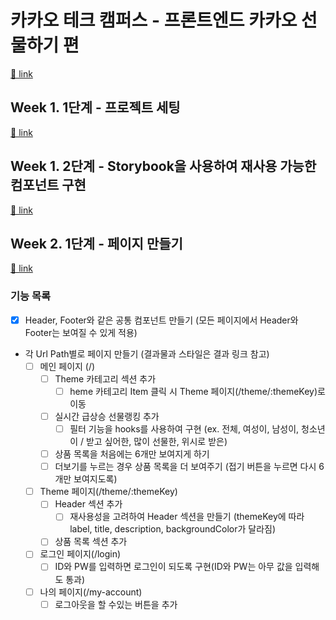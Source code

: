 # 카카오 테크 캠퍼스 - 프론트엔드 카카오 선물하기 편

[🔗 link](https://edu.nextstep.camp/s/hazAC9xa)

## Week 1. 1단계 - 프로젝트 세팅

[🔗 link](https://edu.nextstep.camp/s/hazAC9xa/ls/QzgHvzRM)

## Week 1. 2단계 - Storybook을 사용하여 재사용 가능한 컴포넌트 구현

[🔗 link](https://edu.nextstep.camp/s/hazAC9xa/ls/4wYFPW1K)

## Week 2. 1단계 - 페이지 만들기

[🔗 link](https://edu.nextstep.camp/s/hazAC9xa/ls/QzV1ncxk)

### 기능 목록

- [x] Header, Footer와 같은 공통 컴포넌트 만들기 (모든 페이지에서 Header와 Footer는 보여질 수 있게 적용)

- 각 Url Path별로 페이지 만들기 (결과물과 스타일은 결과 링크 참고)
  - [ ] 메인 페이지 (/)
    - [ ] Theme 카테고리 섹션 추가
      - [ ] heme 카테고리 Item 클릭 시 Theme 페이지(/theme/:themeKey)로 이동
    - [ ] 실시간 급상승 선물랭킹 추가
      - [ ] 필터 기능을 hooks를 사용하여 구현 (ex. 전체, 여성이, 남성이, 청소년이 / 받고 싶어한, 많이 선물한, 위시로 받은)
    - [ ] 상품 목록을 처음에는 6개만 보여지게 하기
    - [ ] 더보기를 누르는 경우 상품 목록을 더 보여주기 (접기 버튼을 누르면 다시 6개만 보여지도록)
  - [ ] Theme 페이지(/theme/:themeKey)
    - [ ] Header 섹션 추가
      - [ ] 재사용성을 고려하여 Header 섹션을 만들기 (themeKey에 따라 label, title, description, backgroundColor가 달라짐)
    - [ ] 상품 목록 섹션 추가
  - [ ] 로그인 페이지(/login)
    - [ ] ID와 PW를 입력하면 로그인이 되도록 구현(ID와 PW는 아무 값을 입력해도 통과)
  - [ ] 나의 페이지(/my-account)
    - [ ] 로그아웃을 할 수있는 버튼을 추가
